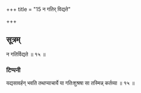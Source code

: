 +++
title = "15 न गतिर् विद्यते"

+++
## सूत्रम्
न गतिर्विद्यते ॥ १५ ॥  
### टिप्पनी
यद्यसावर्हन् भवति तथाप्याचार्ये या गतिःशुश्रषा सा तस्मिन्न् कर्तव्या ॥ १५ ॥  
